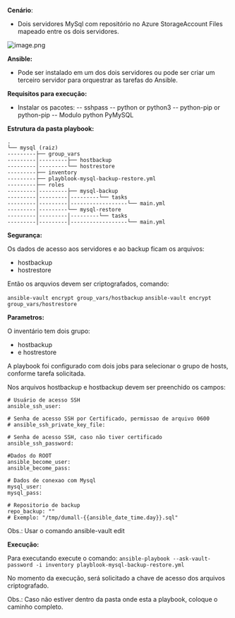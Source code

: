 **Cenário**:

- Dois servidores MySql com repositório no Azure StorageAccount Files mapeado entre os dois servidores.

![image.png](/.attachments/image-0b685667-2b71-4b8f-8429-2379817baa3b.png)

**Ansible:** 
- Pode ser instalado em um dos dois servidores ou pode ser criar um terceiro servidor para orquestrar as tarefas do Ansible.

**Requisitos para execução:** 
- Instalar os pacotes: 
-- sshpass
-- python or python3
-- python-pip or python-pip
-- Modulo python PyMySQL

**Estrutura da pasta playbook:**
```
.
└── mysql (raiz)
---------├── group_vars
---------│---------├── hostbackup
---------│---------└── hostrestore
---------├── inventory
---------├── playblook-mysql-backup-restore.yml
---------├── roles
---------│---------├── mysql-backup
---------│---------│---------└── tasks
---------│---------│------------------└── main.yml
---------│---------└── mysql-restore
---------│---------│---------└── tasks
---------│---------│------------------└── main.yml
```

**Segurança:** 

Os dados de acesso aos servidores e ao backup ficam os arquivos:
- hostbackup
- hostrestore

Então os arquvios devem ser criptografados, comando:

`ansible-vault encrypt group_vars/hostbackup`
`ansible-vault encrypt group_vars/hostrestore`

**Parametros:**

O inventário tem dois grupo:
- hostbackup
- e hostrestore

A playbook foi configurado com dois jobs para selecionar o grupo de hosts, conforme tarefa solicitada.

Nos arquivos hostbackup e hostbackup devem ser preenchido os campos:


```
# Usuário de acesso SSH
ansible_ssh_user: 

# Senha de acesso SSH por Certificado, permissao de arquivo 0600
# ansible_ssh_private_key_file: 

# Senha de acesso SSH, caso não tiver certificado
ansible_ssh_password: 

#Dados do ROOT
ansible_become_user: 
ansible_become_pass: 

# Dados de conexao com Mysql
mysql_user: 
mysql_pass: 

# Repositorio de backup
repo_backup: ""
# Exemplo: "/tmp/dumall-{{ansible_date_time.day}}.sql"
```

Obs.: Usar o comando ansible-vault edit <arquivo>

**Execução:** 

Para executando execute o comando:
`ansible-playbook --ask-vault-password -i inventory playblook-mysql-backup-restore.yml`

No momento da execução, será solicitado a chave de acesso dos arquivos criptografado.

Obs.: Caso não estiver dentro da pasta onde esta a playbook, coloque o caminho completo.
